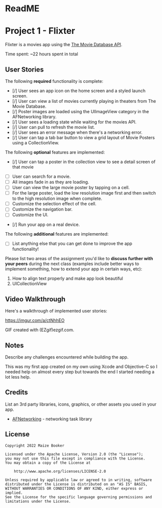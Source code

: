 # ReadME

# Project 1 - Flixter

Flixter is a movies app using the [The Movie Database API](http://docs.themoviedb.apiary.io/#).

Time spent: ~22 hours spent in total

## User Stories

The following **required** functionality is complete:

- [/] User sees an app icon on the home screen and a styled launch screen.
- [/] User can view a list of movies currently playing in theaters from The Movie Database.
- [/] Poster images are loaded using the UIImageView category in the AFNetworking library.
- [/] User sees a loading state while waiting for the movies API.
- [/] User can pull to refresh the movie list.
- [/] User sees an error message when there's a networking error.
- [/] User can tap a tab bar button to view a grid layout of Movie Posters using a CollectionView.

The following **optional** features are implemented:

- [/] User can tap a poster in the collection view to see a detail screen of that movie
- [ ] User can search for a movie.
- [ ] All images fade in as they are loading.
- [ ] User can view the large movie poster by tapping on a cell.
- [ ] For the large poster, load the low resolution image first and then switch to the high resolution image when complete.
- [ ] Customize the selection effect of the cell.
- [ ] Customize the navigation bar.
- [ ] Customize the UI.
- [/] Run your app on a real device.

The following **additional** features are implemented:

- [ ] List anything else that you can get done to improve the app functionality!

Please list two areas of the assignment you'd like to **discuss further with your peers** during the next class (examples include better ways to implement something, how to extend your app in certain ways, etc):

1. How to align text properly and make app look beautiful
2. UICollectionView

## Video Walkthrough

Here's a walkthrough of implemented user stories:

https://imgur.com/a/ctNhhEO

GIF created with (EZgif)ezgif.com.

## Notes

Describe any challenges encountered while building the app.

This was my first app created on my own using Xcode and Objective-C so I needed help on almost every step but towards the end I started needing a lot less help. 

## Credits

List an 3rd party libraries, icons, graphics, or other assets you used in your app.

- [AFNetworking](https://github.com/AFNetworking/AFNetworking) - networking task library

## License

    Copyright 2022 Maize Booker

    Licensed under the Apache License, Version 2.0 (the "License");
    you may not use this file except in compliance with the License.
    You may obtain a copy of the License at

        http://www.apache.org/licenses/LICENSE-2.0

    Unless required by applicable law or agreed to in writing, software
    distributed under the License is distributed on an "AS IS" BASIS,
    WITHOUT WARRANTIES OR CONDITIONS OF ANY KIND, either express or implied.
    See the License for the specific language governing permissions and
    limitations under the License.
